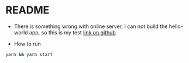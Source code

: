 # README

- There is something wrong with online server, I can not build the hello-world app, so this is my test [link on github](https://github.com/alexlevn/hireroo_io_test_demo)

- How to run

```bash
yarn && yarn start
```
